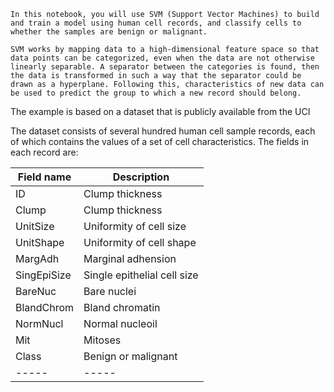 ``In this notebook, you will use SVM (Support Vector Machines) to build and train a model using human cell records, and classify cells to whether the samples are benign or malignant.``

``SVM works by mapping data to a high-dimensional feature space so that data points can be categorized, even when the data are not otherwise linearly separable. A separator between the categories is found, then the data is transformed in such a way that the separator could be drawn as a hyperplane. Following this, characteristics of new data can be used to predict the group to which a new record should belong.``

The example is based on a dataset that is publicly available from the UCI

The dataset consists of several hundred human cell sample records, each of which contains the values of a set of cell characteristics. The fields in each record are:

| Field name | Description |
| ---- | ---- |
| ID | Clump thickness |
| Clump | Clump thickness |
| UnitSize | Uniformity of cell size |
| UnitShape | Uniformity of cell shape |
| MargAdh | Marginal adhension |
| SingEpiSize | Single epithelial cell size |
| BareNuc | Bare nuclei |
| BlandChrom | Bland chromatin |
| NormNucl | Normal nucleoil |
| Mit | Mitoses |
| Class | Benign or malignant |
| ----- | ----- |
